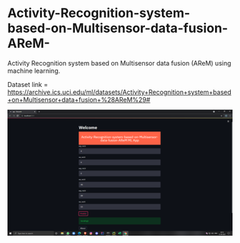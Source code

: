 # Activity-Recognition-system-based-on-Multisensor-data-fusion-AReM-
Activity Recognition system based on Multisensor data fusion (AReM) using machine learning.

Dataset link = https://archive.ics.uci.edu/ml/datasets/Activity+Recognition+system+based+on+Multisensor+data+fusion+%28AReM%29#

![name-of-you-image](https://github.com/HeyKashit/Activity-Recognition-system-based-on-Multisensor-data-fusion-AReM-/blob/main/Screenshot%20(14).png)
